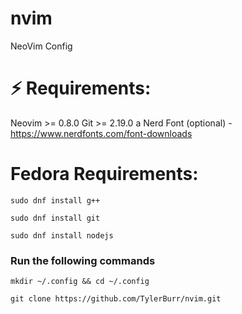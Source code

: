 # nvim
NeoVim Config
 
# ⚡️ Requirements:
Neovim >= 0.8.0
Git >= 2.19.0
a Nerd Font (optional) - https://www.nerdfonts.com/font-downloads

# Fedora Requirements:
```sudo dnf install g++```

```sudo dnf install git```

```sudo dnf install nodejs```


### Run the following commands

```mkdir ~/.config && cd ~/.config```

```git clone https://github.com/TylerBurr/nvim.git```



